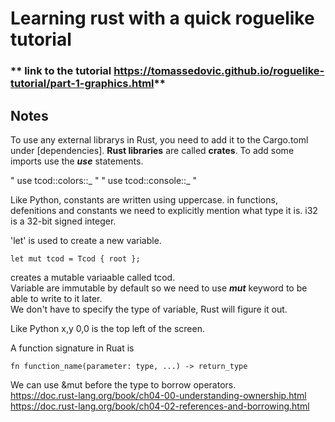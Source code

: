 # Learning rust with a quick roguelike tutorial

### ** link to the tutorial <https://tomassedovic.github.io/roguelike-tutorial/part-1-graphics.html>**

## Notes

To use any external librarys in Rust, you need to add it to the Cargo.toml under [dependencies].
**Rust libraries** are called **crates**. To add some imports use the **_use_** statements.

" use tcod::colors::_ "
" use tcod::console::_ "

Like Python, constants are written using uppercase.
in functions, defenitions and constants we need to explicitly mention what type it is.
i32 is a 32-bit signed integer.

'let' is used to create a new variable.

    let mut tcod = Tcod { root };

creates a mutable variaable called tcod.  
Variable are immutable by default so we need to use **_mut_** keyword to be able to write to it later.  
We don't have to specify the type of variable, Rust will figure it out.

Like Python x,y 0,0 is the top left of the screen.

A function signature in Ruat is

    fn function_name(parameter: type, ...) -> return_type

We can use &mut before the type to borrow operators.  
<https://doc.rust-lang.org/book/ch04-00-understanding-ownership.html>  
<https://doc.rust-lang.org/book/ch04-02-references-and-borrowing.html>

